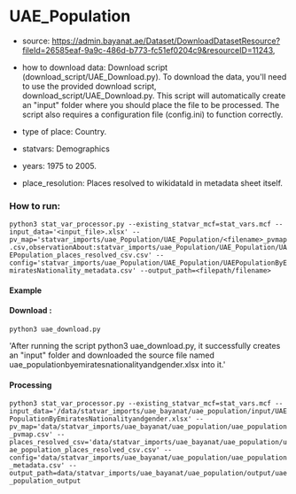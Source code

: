 # UAE_Population

- source: https://admin.bayanat.ae/Dataset/DownloadDatasetResource?fileId=26585eaf-9a9c-486d-b773-fc51ef0204c9&resourceID=11243, 

- how to download data: Download script (download_script/UAE_Download.py).
    To download the data, you'll need to use the provided download script, download_script/UAE_Download.py. This script will automatically create an "input" folder where you should place the file to be processed. The script also requires a configuration file (config.ini) to function correctly.

- type of place: Country.

- statvars: Demographics

- years: 1975 to 2005.

- place_resolution: Places resolved to wikidataId in metadata sheet itself.

### How to run:

`python3 stat_var_processor.py --existing_statvar_mcf=stat_vars.mcf --input_data='<input_file>.xlsx' --pv_map='statvar_imports/uae_Population/UAE_Population/<filename>_pvmap.csv,observationAbout:statvar_imports/uae_Population/UAE_Population/UAEPopulation_places_resolved_csv.csv' --config='statvar_imports/uae_Population/UAE_Population/UAEPopulationByEmiratesNationality_metadata.csv' --output_path=<filepath/filename>`

#### Example
#### Download : 
`python3 uae_download.py`

'After running the script python3 uae_download.py, it successfully creates an "input" folder and downloaded the source file named uae_populationbyemiratesnationalityandgender.xlsx into it.'

#### Processing
`python3 stat_var_processor.py --existing_statvar_mcf=stat_vars.mcf --input_data='/data/statvar_imports/uae_bayanat/uae_population/input/UAEPopulationByEmiratesNationalityandgender.xlsx' --pv_map='data/statvar_imports/uae_bayanat/uae_population/uae_population_pvmap.csv' --places_resolved_csv='data/statvar_imports/uae_bayanat/uae_population/uae_population_places_resolved_csv.csv' --config='data/statvar_imports/uae_bayanat/uae_population/uae_population_metadata.csv' --output_path=data/statvar_imports/uae_bayanat/uae_population/output/uae_population_output`


